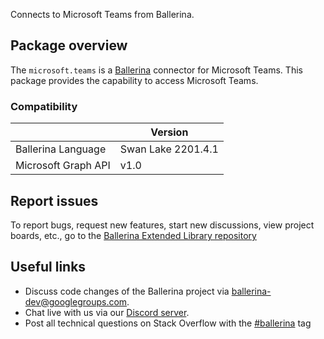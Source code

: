Connects to Microsoft Teams from Ballerina.

## Package overview
The `microsoft.teams` is a [Ballerina](https://ballerina.io/) connector for Microsoft Teams.
This package provides the capability to access Microsoft Teams.

### Compatibility
|                       | Version                    |
|-----------------------|----------------------------|
| Ballerina Language    | Swan Lake 2201.4.1         |
| Microsoft Graph API   | v1.0                       |

## Report issues
To report bugs, request new features, start new discussions, view project boards, etc., go to the [Ballerina Extended Library repository](https://github.com/ballerina-platform/ballerina-extended-library)

## Useful links
- Discuss code changes of the Ballerina project via [ballerina-dev@googlegroups.com](mailto:ballerina-dev@googlegroups.com).
- Chat live with us via our [Discord server](https://discord.gg/ballerinalang).
- Post all technical questions on Stack Overflow with the [#ballerina](https://stackoverflow.com/questions/tagged/ballerina) tag
